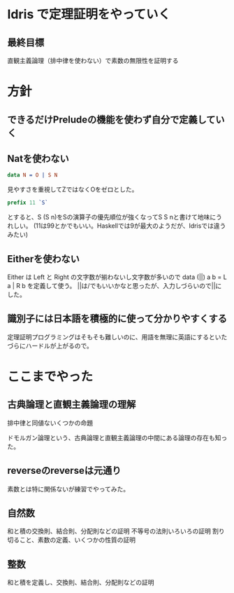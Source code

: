 # Idris で定理証明をやっていく
## 最終目標
直観主義論理（排中律を使わない）で素数の無限性を証明する

# 方針
## できるだけPreludeの機能を使わず自分で定義していく

## Natを使わない
``` idris
data N = O | S N
```

見やすさを重視してZではなくOをゼロとした。

``` idris
prefix 11 `S`
```

とすると、S (S n)をSの演算子の優先順位が強くなってS S nと書けて地味にうれしい。
(11は99とかでもいい。Haskellでは9が最大のようだが、Idrisでは違うみたい)

## Eitherを使わない 

Either は Left と Right の文字数が揃わないし文字数が多いので
data (||) a b = L a | R b
を定義して使う。
||は\/でもいいかなと思ったが、入力しづらいので||にした。

## 識別子には日本語を積極的に使って分かりやすくする 
定理証明プログラミングはそもそも難しいのに、用語を無理に英語にするといたづらにハードルが上がるので。

# ここまでやった
## 古典論理と直観主義論理の理解
排中律と同値ないくつかの命題

ドモルガン論理という、古典論理と直観主義論理の中間にある論理の存在も知った。

## reverseのreverseは元通り
素数とは特に関係ないが練習でやってみた。

## 自然数
和と積の交換則、結合則、分配則などの証明
不等号の法則いろいろの証明
割り切ること、素数の定義、いくつかの性質の証明

## 整数
和と積を定義し、交換則、結合則、分配則などの証明
